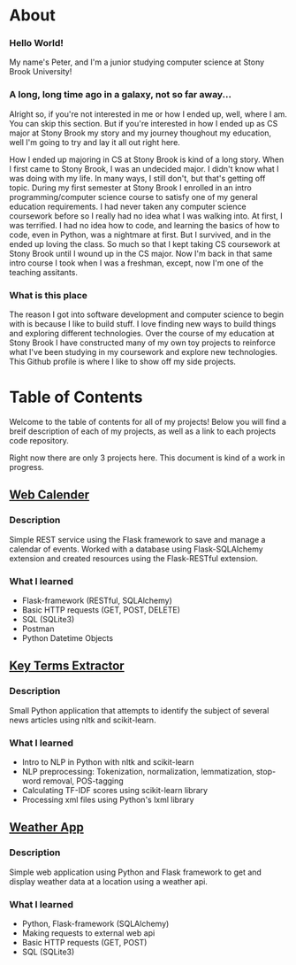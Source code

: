 # About

### Hello World!
My name's Peter, and I'm a junior studying computer science at Stony Brook University! 

### A long, long time ago in a galaxy, not so far away...
Alright so, if you're not interested in me or how I ended up, well, where I am. You can skip this section. But if you're interested in how I ended up as CS major at Stony Brook my story and my journey thoughout my education, well I'm going to try and lay it all out right here.


How I ended up majoring in CS at Stony Brook is kind of a long story. When I first came to Stony Brook, I was an undecided major. I didn't know what I was doing with my life. In many ways, I still don't, but that's getting off topic. During my first semester at Stony Brook I enrolled in an intro programming/computer science course to satisfy one of my general education requirements. I had never taken any computer science coursework before so I really had no idea what I was walking into. At first, I was terrified. I had no idea how to code, and learning the basics of how to code, even in Python, was a nightmare at first. But I survived, and in the ended up loving the class. So much so that I kept taking CS coursework at Stony Brook until I wound up in the CS major. Now I'm back in that same intro course I took when I was a freshman, except, now I'm one of the teaching assitants. 

### What is this place

The reason I got into software development and computer science to begin with is because I like to build stuff. I love finding new ways to build things and exploring different technologies. Over the course of my education at Stony Brook I have constructed many of my own toy projects to reinforce what I've been studying in my coursework and explore new technologies. This Github profile is where I like to show off my side projects.

# Table of Contents
Welcome to the table of contents for all of my projects! Below you will find a breif description of each of my projects, as well as a link to each projects code repository.

Right now there are only 3 projects here. This document is kind of a work in progress.


## [Web Calender](https://github.com/PeteyLumpkins/Web-Calender)
### Description
Simple REST service using the Flask framework to save and manage a calendar of events. Worked with a database using Flask-SQLAlchemy extension and created resources using the Flask-RESTful extension.
### What I learned
* Flask-framework (RESTful, SQLAlchemy)
* Basic HTTP requests (GET, POST, DELETE)
* SQL (SQLite3)
* Postman
* Python Datetime Objects

## [Key Terms Extractor](https://github.com/PeteyLumpkins/Key-Terms-Extractor)
### Description
Small Python application that attempts to identify the subject of several news articles using nltk and scikit-learn.
### What I learned
* Intro to NLP in Python with nltk and scikit-learn
* NLP preprocessing: Tokenization, normalization, lemmatization, stop-word removal, POS-tagging
* Calculating TF-IDF scores using scikit-learn library
* Processing xml files using Python's lxml library

## [Weather App](https://github.com/PeteyLumpkins/Weather-App)
### Description
Simple web application using Python and Flask framework to get and display weather data at a location using a weather api. 
### What I learned
* Python, Flask-framework (SQLAlchemy)
* Making requests to external web api
* Basic HTTP requests (GET, POST)
* SQL (SQLite3) 

